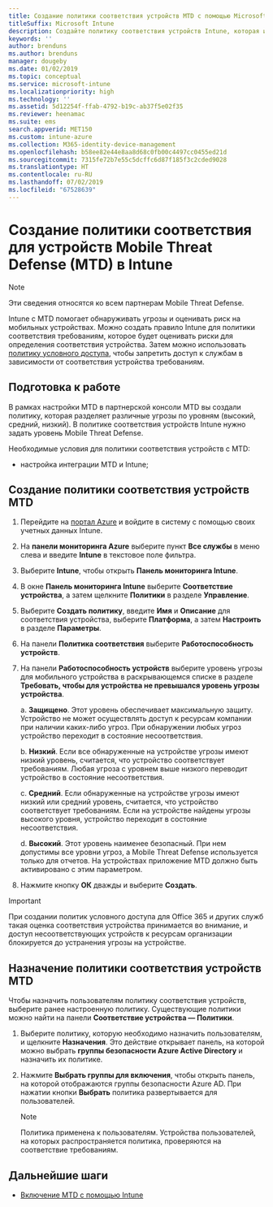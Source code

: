 ```yaml
---
title: Создание политики соответствия устройств MTD с помощью Microsoft Intune
titleSuffix: Microsoft Intune
description: Создайте политику соответствия устройств Intune, которая использует уровня угроз MTD партнера для определения доступна мобильного устройства к корпоративным ресурсам.
keywords: ''
author: brenduns
ms.author: brenduns
manager: dougeby
ms.date: 01/02/2019
ms.topic: conceptual
ms.service: microsoft-intune
ms.localizationpriority: high
ms.technology: ''
ms.assetid: 5d12254f-ffab-4792-b19c-ab37f5e02f35
ms.reviewer: heenamac
ms.suite: ems
search.appverid: MET150
ms.custom: intune-azure
ms.collection: M365-identity-device-management
ms.openlocfilehash: b58ee82e44e8aa8d68c0fb00c4497cc0455ed21d
ms.sourcegitcommit: 7315fe72b7e55c5dcffc6d87f185f3c2cded9028
ms.translationtype: HT
ms.contentlocale: ru-RU
ms.lasthandoff: 07/02/2019
ms.locfileid: "67528639"
---
```

# <a name="create-mobile-threat-defense-mtd-device-compliance-policy-with-intune"></a>Создание политики соответствия для устройств Mobile Threat Defense (MTD) в Intune

> [!NOTE] 
> Эти сведения относятся ко всем партнерам Mobile Threat Defense.

Intune с MTD помогает обнаруживать угрозы и оценивать риск на мобильных устройствах. Можно создать правило Intune для политики соответствия требованиям, которое будет оценивать риски для определения соответствия устройства. Затем можно использовать [политику условного доступа](create-conditional-access-intune.md), чтобы запретить доступ к службам в зависимости от соответствия устройства требованиям.

## <a name="before-you-begin"></a>Подготовка к работе

В рамках настройки MTD в партнерской консоли MTD вы создали политику, которая разделяет различные угрозы по уровням (высокий, средний, низкий). В политике соответствия устройств Intune нужно задать уровень Mobile Threat Defense.

Необходимые условия для политики соответствия устройств с MTD:

-   настройка интеграции MTD и Intune;

## <a name="to-create-an-mtd-device-compliance-policy"></a>Создание политики соответствия устройств MTD

1.  Перейдите на [портал Azure](https://portal.azure.com/) и войдите в систему с помощью своих учетных данных Intune.

2.  На **панели мониторинга Azure** выберите пункт **Все службы** в меню слева и введите **Intune** в текстовое поле фильтра.

3.  Выберите **Intune**, чтобы открыть **Панель мониторинга Intune**.

4. В окне **Панель мониторинга Intune** выберите **Соответствие устройства**, а затем щелкните **Политики** в разделе **Управление**.

5.  Выберите **Создать политику**, введите **Имя** и **Описание** для соответствия устройства, выберите **Платформа**, а затем **Настроить** в разделе **Параметры**.

6.  На панели **Политика соответствия** выберите **Работоспособность устройств**.

7.  На панели **Работоспособность устройств** выберите уровень угрозы для мобильного устройства в раскрывающемся списке в разделе **Требовать, чтобы для устройства не превышался уровень угрозы устройства**.

    a.  **Защищено**. Этот уровень обеспечивает максимальную защиту. Устройство не может осуществлять доступ к ресурсам компании при наличии каких-либо угроз. При обнаружении любых угроз устройство переходит в состояние несоответствия.

    b.  **Низкий**. Если все обнаруженные на устройстве угрозы имеют низкий уровень, считается, что устройство соответствует требованиям. Любая угроза с уровнем выше низкого переводит устройство в состояние несоответствия.

    c.  **Средний**. Если обнаруженные на устройстве угрозы имеют низкий или средний уровень, считается, что устройство соответствует требованиям. Если на устройстве найдены угрозы высокого уровня, устройство переходит в состояние несоответствия.

    d.  **Высокий**. Этот уровень наименее безопасный. При нем допустимы все уровни угроз, а Mobile Threat Defense используется только для отчетов. На устройствах приложение MTD должно быть активировано с этим параметром.

8.  Нажмите кнопку **ОК** дважды и выберите **Создать**.

> [!IMPORTANT]
> При создании политик условного доступа для Office 365 и других служб такая оценка соответствия устройства принимается во внимание, и доступ несоответствующих устройств к ресурсам организации блокируется до устранения угрозы на устройстве.

## <a name="to-assign-an-mtd-device-compliance-policy"></a>Назначение политики соответствия устройств MTD

Чтобы назначить пользователям политику соответствия устройств, выберите ранее настроенную политику. Существующие политики можно найти на панели **Соответствие устройства — Политики**.

1. Выберите политику, которую необходимо назначить пользователям, и щелкните **Назначения**. Это действие открывает панель, на которой можно выбрать **группы безопасности Azure Active Directory** и назначить их политике.

2. Нажмите **Выбрать группы для включения**, чтобы открыть панель, на которой отображаются группы безопасности Azure AD.  При нажатии кнопки **Выбрать** политика развертывается для пользователей.

    > [!NOTE] 
    > Политика применена к пользователям. Устройства пользователей, на которых распространяется политика, проверяются на соответствие требованиям.

## <a name="next-steps"></a>Дальнейшие шаги

- [Включение MTD с помощью Intune](mtd-connector-enable.md)
